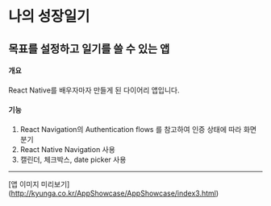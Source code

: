 # 나의 성장일기

## 목표를 설정하고 일기를 쓸 수 있는 앱

#### 개요

React Native를 배우자마자 만들게 된 다이어리 앱입니다.

#### 기능

1. React Navigation의 Authentication flows 를 참고하여 인증 상태에 따라 화면 분기
2. React Native Navigation 사용
3. 캘린더, 체크박스, date picker 사용

---

[앱 이미지 미리보기] (http://kyunga.co.kr/AppShowcase/AppShowcase/index3.html)
